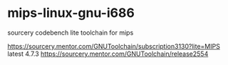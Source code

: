 # mips-linux-gnu-i686
sourcery codebench lite toolchain for mips

https://sourcery.mentor.com/GNUToolchain/subscription3130?lite=MIPS
latest 4.7.3 https://sourcery.mentor.com/GNUToolchain/release2554
